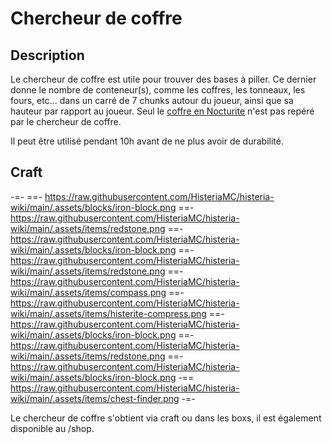 # Chercheur de coffre

## Description
Le chercheur de coffre est utile pour trouver des bases à piller. Ce dernier donne le nombre de conteneur(s), comme les coffres, les tonneaux, les fours, etc... dans un carré de 7 chunks autour du joueur, ainsi que sa hauteur par rapport au joueur. Seul le [coffre en Nocturite](https://histeria.fr/wiki/2-equipement/base) n'est pas repéré par le chercheur de coffre.

Il peut être utilisé pendant 10h avant de ne plus avoir de durabilité.

## Craft
-=-
 ==- https://raw.githubusercontent.com/HisteriaMC/histeria-wiki/main/.assets/blocks/iron-block.png
 ==- https://raw.githubusercontent.com/HisteriaMC/histeria-wiki/main/.assets/items/redstone.png
 ==- https://raw.githubusercontent.com/HisteriaMC/histeria-wiki/main/.assets/blocks/iron-block.png
 ==- https://raw.githubusercontent.com/HisteriaMC/histeria-wiki/main/.assets/items/redstone.png
 ==- https://raw.githubusercontent.com/HisteriaMC/histeria-wiki/main/.assets/items/compass.png
 ==- https://raw.githubusercontent.com/HisteriaMC/histeria-wiki/main/.assets/items/histerite-compress.png
 ==- https://raw.githubusercontent.com/HisteriaMC/histeria-wiki/main/.assets/blocks/iron-block.png
 ==- https://raw.githubusercontent.com/HisteriaMC/histeria-wiki/main/.assets/items/redstone.png
 ==- https://raw.githubusercontent.com/HisteriaMC/histeria-wiki/main/.assets/blocks/iron-block.png
 -== https://raw.githubusercontent.com/HisteriaMC/histeria-wiki/main/.assets/items/chest-finder.png
-=-

Le chercheur de coffre s'obtient via craft ou dans les boxs, il est également disponible au /shop.
